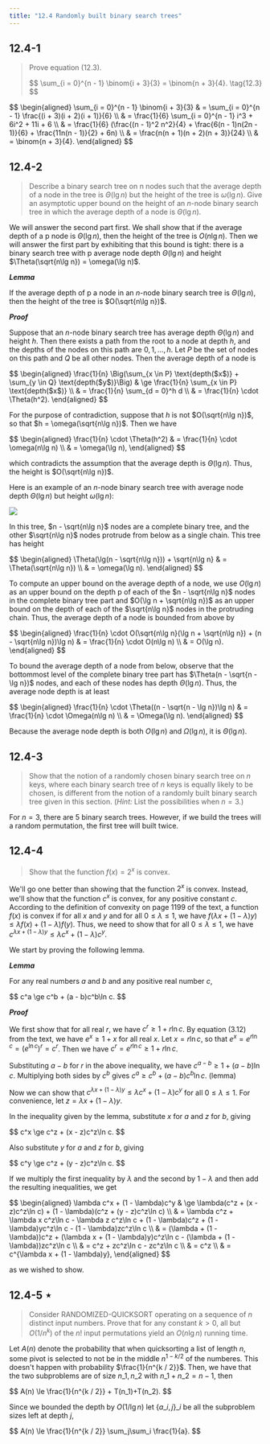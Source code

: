 ```yaml
---
title: "12.4 Randomly built binary search trees"
---
```


## 12.4-1

> Prove equation $\text{(12.3)}$.
>
> <div>
> $$
> \sum_{i = 0}^{n - 1} \binom{i + 3}{3} = \binom{n + 3}{4}. \tag{12.3}
> $$
> </div>
<div>
$$
\begin{aligned}
\sum_{i = 0}^{n - 1} \binom{i + 3}{3}
    & =  \sum_{i = 0}^{n - 1} \frac{(i + 3)(i + 2)(i + 1)}{6} \\
    & =  \frac{1}{6} \sum_{i = 0}^{n - 1} i^3 + 6i^2 + 11i + 6 \\
    & =  \frac{1}{6} (\frac{(n - 1)^2 n^2}{4} + \frac{6(n - 1)n(2n - 1)}{6} + \frac{11n(n - 1)}{2} + 6n) \\
    & =  \frac{n(n + 1)(n + 2)(n + 3)}{24} \\
    & =  \binom{n + 3}{4}.
\end{aligned}
$$
</div>

## 12.4-2

> Describe a binary search tree on n nodes such that the average depth of a node in the tree is $\Theta(\lg n)$ but the height of the tree is $\omega(\lg n)$. Give an asymptotic upper bound on the height of an $n$-node binary search tree in which the average depth of a node is $\Theta(\lg n)$.

We will answer the second part first. We shall show that if the average depth of a p node is $\Theta(\lg n)$, then the height of the tree is $O(n\lg n)$. Then we will answer the first part by exhibiting that this bound is tight: there is a binary search tree with p average node depth $\Theta(\lg n)$ and height $\Theta(\sqrt{n\lg n}) = \omega(\lg n)$.

__*Lemma*__ 

If the average depth of p a node in an $n$-node binary search tree is $\Theta(\lg n)$, then the height of the tree is $O(\sqrt{n\lg n})$.

__*Proof*__

Suppose that an $n$-node binary search tree has average depth $\Theta(\lg n)$ and height $h$. Then there exists a path from the root to a node at depth $h$, and the depths of the nodes on this path are $0, 1, \ldots, h$. Let $P$ be the set of nodes on this path and $Q$ be all other nodes. Then the average depth of a node is

<div>
$$
\begin{aligned}
\frac{1}{n} \Big(\sum_{x \in P} \text{depth($x$)} + \sum_{y \in Q} \text{depth($y$)}\Big)
    & \ge \frac{1}{n} \sum_{x \in P} \text{depth($x$)} \\
    & =   \frac{1}{n} \sum_{d = 0}^h d \\
    & =   \frac{1}{n} \cdot \Theta(h^2).
\end{aligned}
$$
</div>

For the purpose of contradiction, suppose that $h$ is not $O(\sqrt{n\lg n})$, so that $h = \omega(\sqrt{n\lg n})$. Then we have

<div>
$$
\begin{aligned}
\frac{1}{n} \cdot \Theta(h^2)
    & = \frac{1}{n} \cdot \omega(n\lg n) \\
    & = \omega(\lg n),
\end{aligned}
$$
</div>

which contradicts the assumption that the average depth is $\Theta(\lg n)$. Thus, the height is $O(\sqrt{n\lg n})$.

Here is an example of an $n$-node binary search tree with average node depth $\Theta(\lg n)$ but height $\omega(\lg n)$:

![](https://i.imgur.com/fHpe1vR.png?width=40rem)

In this tree, $n - \sqrt{n\lg n}$ nodes are a complete binary tree, and the other $\sqrt{n\lg n}$ nodes protrude from below as a single chain. This tree has height

<div>
$$
\begin{aligned}
\Theta(\lg(n - \sqrt{n\lg n})) + \sqrt{n\lg n}
    & = \Theta(\sqrt{n\lg n}) \\
    & = \omega(\lg n).
\end{aligned}
$$
</div>

To compute an upper bound on the average depth of a node, we use $O(\lg n)$ as an upper bound on the depth p of each of the $n - \sqrt{n\lg n}$ nodes in the complete binary tree part and $O(\lg n + \sqrt{n\lg n})$ as an upper bound on the depth of each of the $\sqrt{n\lg n}$ nodes in the protruding chain. Thus, the average depth of a node is bounded from above by 

<div>
$$
\begin{aligned}
\frac{1}{n} \cdot O(\sqrt{n\lg n}(\lg n + \sqrt{n\lg n}) + (n - \sqrt{n\lg n})\lg n)
    & = \frac{1}{n} \cdot O(n\lg n) \\
    & = O(\lg n).
\end{aligned}
$$
</div>

To bound the average depth of a node from below, observe that the bottommost level of the complete binary tree part has $\Theta(n - \sqrt{n - \lg n})$ nodes, and each of these nodes has depth $\Theta(\lg n)$. Thus, the average node depth is at least

<div>
$$
\begin{aligned}
\frac{1}{n} \cdot \Theta((n - \sqrt{n - \lg n})\lg n)
    & = \frac{1}{n} \cdot \Omega(n\lg n) \\
    & = \Omega(\lg n).
\end{aligned}
$$
</div>

Because the average node depth is both $O(\lg n)$ and $\Omega(\lg n)$, it is $\Theta(\lg n)$.

## 12.4-3

> Show that the notion of a randomly chosen binary search tree on $n$ keys, where each binary search tree of $n$ keys is equally likely to be chosen, is different from the notion of a randomly built binary search tree given in this section. ($\textit{Hint:}$ List the possibilities when $n = 3$.)

For $n = 3$, there are $5$ binary search trees. However, if we build the trees will a random permutation, the first tree will built twice.

## 12.4-4

> Show that the function $f(x) = 2^x$ is convex.

We'll go one better than showing that the function $2^x$ is convex. Instead, we'll show that the function $c^x$ is convex, for any positive constant $c$. According to the definition of convexity on page 1199 of the text, a function $f(x)$ is convex if for all $x$ and $y$ and for all $0 \le \lambda \le 1$, we have $f(\lambda x + (1 - \lambda)y) \le \lambda f(x) + (1 - \lambda)f(y)$. Thus, we need to show that for all $0 \le \lambda \le 1$, we have $c^{\lambda x + (1 - \lambda)y} \le \lambda c^x + (1 - \lambda)c^y$.

We start by proving the following lemma.

__*Lemma*__

For any real numbers $a$ and $b$ and any positive real number $c$,

<div>
$$
c^a \ge c^b + (a - b)c^b\ln c.
$$
</div>

__*Proof*__ 

We first show that for all real $r$, we have $c^r \ge 1 + r\ln c$. By equation $\text{(3.12)}$ from the text, we have $e^x \ge 1 + x$ for all real $x$. Let $x = r\ln c$, so that $e^x = e^{r\ln c} = (e^{\ln c})^r = c^r$. Then we have $c^r = e^{r\ln c} \ge 1 + r\ln c$.

Substituting $a - b$ for $r$ in the above inequality, we have $c^{a - b} \ge 1 + (a - b)\ln c$. Multiplying both sides by $c^b$ gives $c^a \ge c^b + (a - b)c^b\ln c$.  (lemma)

Now we can show that $c^{\lambda x + (1 - \lambda)y} \le \lambda c^x + (1 - \lambda)c^y$ for all $0 \le \lambda \le 1$. For convenience, let $z = \lambda x + (1 - \lambda)y$.

In the inequality given by the lemma, substitute $x$ for $a$ and $z$ for $b$, giving

<div>
$$
c^x \ge c^z + (x - z)c^z\ln c.
$$
</div>

Also substitute $y$ for $a$ and $z$ for $b$, giving

<div>
$$
c^y \ge c^z + (y - z)c^z\ln c.
$$
</div>

If we multiply the first inequality by $\lambda$ and the second by $1 - \lambda$ and then add the resulting inequalities, we get

<div>
$$
\begin{aligned}
\lambda c^x + (1 - \lambda)c^y
    & \ge \lambda(c^z + (x - z)c^z\ln c) + (1 - \lambda)(c^z + (y - z)c^z\ln c) \\
    & =   \lambda c^z + \lambda x c^z\ln c - \lambda z c^z\ln c + (1 - \lambda)c^z + (1 - \lambda)yc^z\ln c - (1 - \lambda)zc^z\ln c \\
    & =   (\lambda + (1 - \lambda))c^z + (\lambda x + (1 - \lambda)y)c^z\ln c - (\lambda + (1 - \lambda))zc^z\ln c \\
    & =   c^z + zc^z\ln c - zc^z\ln c \\
    & =   c^z \\
    & =   c^{\lambda x + (1 - \lambda)y},
\end{aligned}
$$
</div>

as we wished to show.

## 12.4-5 $\star$

> Consider $\text{RANDOMIZED-QUICKSORT}$ operating on a sequence of $n$ distinct input numbers. Prove that for any constant $k > 0$, all but $O(1 / n^k)$ of the $n!$ input permutations yield an $O(n\lg n)$ running time.

Let $A(n)$ denote the probability that when quicksorting a list of length $n$, some pivot is selected to not be in the middle $n^{1 - k / 2}$ of the numberes. This doesn't happen with probability $\frac{1}{n^{k / 2}}$. Then, we have that the two subproblems are of size $n\_1, n\_2$ with $n\_1 + n\_2 = n - 1$, then

<div>
$$
A(n) \le \frac{1}{n^{k / 2}} + T(n_1)+T(n_2).
$$
</div>

Since we bounded the depth by $O(1 / \lg n)$ let $\{a\_{i, j}\}\_i$ be all the subproblem sizes left at depth $j$,

<div>
$$
A(n) \le \frac{1}{n^{k / 2}} \sum_j\sum_i \frac{1}{a}.
$$
</div>
